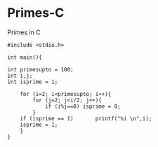 # Primes-C
Primes in C


	#include <stdio.h>

	int main(){

	int primesupto = 100;
	int i,j;
	int isprime = 1;

	    for (i=2; i<primesupto; i++){
	        for (j=2; j<i/2; j++){    
	            if (i%j==0) isprime = 0;
	        }
	    if (isprime == 1)       printf("%i \n",i);
	    isprime = 1;
	    }
	}
